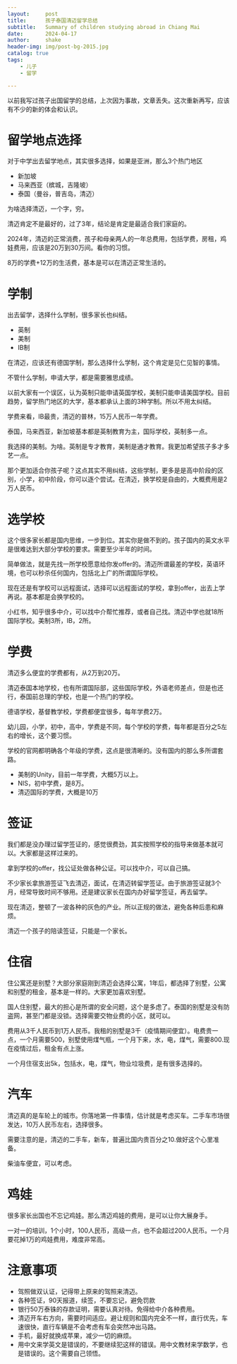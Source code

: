 ```yaml
---
layout:     post
title:      孩子泰国清迈留学总结
subtitle:   Summary of children studying abroad in Chiang Mai
date:       2024-04-17
author:     shake
header-img: img/post-bg-2015.jpg
catalog: true
tags:
    - 儿子
    - 留学

---
```


以前我写过孩子出国留学的总结，上次因为事故，文章丢失。这次重新再写，应该有不少的新的体会和认识。

# 留学地点选择

对于中学出去留学地点，其实很多选择，如果是亚洲，那么3个热门地区
* 新加坡
* 马来西亚（槟城，吉隆坡）
* 泰国（曼谷，普吉岛，清迈）

为啥选择清迈，一个字，穷。

清迈肯定不是最好的，过了3年，结论是肯定是最适合我们家庭的。

2024年，清迈的正常消费，孩子和母亲两人的一年总费用，包括学费，房租，鸡娃费用，应该是20万到30万间。看你的习惯。

8万的学费+12万的生活费，基本是可以在清迈正常生活的。

# 学制

出去留学，选择什么学制，很多家长也纠结。

* 英制
* 美制
* IB制

在清迈，应该还有德国学制，那么选择什么学制，这个肯定是见仁见智的事情。

不管什么学制，申请大学，都是需要雅思成绩。

以前大家有一个误区，认为英制只能申请英国学校，美制只能申请美国学校。目前趋势，留学热门地区的大学，基本都承认上面的3种学制。所以不用太纠结。

学费来看，IB最贵，清迈的普林，15万人民币一年学费。

泰国，马来西亚，新加坡基本都是英制教育为主，国际学校，英制多一点。

我选择的美制。为啥。英制是专才教育，美制是通才教育。我更加希望孩子多才多艺一点。

那个更加适合你孩子呢？这点其实不用纠结，这些学制，更多是是高中阶段的区别，小学，初中阶段，你可以逐个尝试。在清迈，换学校是自由的，大概费用是2万人民币。

# 选学校

这个很多家长都是国内思维，一步到位。其实你是做不到的。孩子国内的英文水平是很难达到大部分学校的要求。需要至少半年的时间。

简单做法，就是先找一所学校愿意给你发offer的。清迈所谓最差的学校，英语环境，也可以秒杀任何国内，包括北上广的所谓国际学校。

现在还是有学校可以远程面试，选择可以远程面试的学校，拿到offer，出去上学再说。基本都是会换学校的。

小红书，知乎很多中介，可以找中介帮忙推荐，或者自己找。清迈中学也就18所国际学校。美制3所，IB，2所。

# 学费

清迈多么便宜的学费都有，从2万到20万。

清迈泰国本地学校，也有所谓国际部，这些国际学校，外语老师差点，但是也还行，泰国前总理的学校，也是一个热门的学校。

德语学校，基督教学校，学费都便宜很多，每年学费2万。

幼儿园，小学，初中，高中，学费是不同，每个学校的学费，每年都是百分之5左右的增长，这个要习惯。

学校的官网都明确各个年级的学费，这点是很清晰的。没有国内的那么多所谓套路。

* 美制的Unity，目前一年学费，大概5万以上。
* NIS，初中学费，是8万。
* 清迈国际的学费，大概是10万

# 签证

我们都是没办理过留学签证的，感觉很费劲，其实按照学校的指导来做基本就可以。大家都是这样过来的。

拿到学校的offer，找公证处做各种公证。可以找中介，可以自己搞。

不少家长拿旅游签证飞去清迈，面试，在清迈转留学签证。由于旅游签证就3个月，经常导致时间不够用。还是建议家长在国内办好留学签证，再去留学。

现在清迈，整顿了一波各种的灰色的产业。所以正规的做法，避免各种后患和麻烦。

清迈一个孩子的陪读签证，只能是一个家长。

# 住宿

住公寓还是别墅？大部分家庭刚到清迈会选择公寓，1年后，都选择了别墅，公寓和别墅的租金，基本是一样的。大家更加喜欢别墅。

国人住别墅，最大的担心是所谓的安全问题，这个是多虑了。泰国的别墅是没有防盗网，甚至门都是没锁。选择需要交物业费的小区，就可以。

费用从3千人民币到1万人民币。我租的别墅是3千（疫情期间便宜）。电费贵一点，一个月需要500，别墅使用煤气瓶，一个月下来，水，电，煤气，需要800.现在疫情过后，租金有点上涨。

一个月住宿支出5k，包括水，电，煤气，物业垃圾费，是有很多选择的。

# 汽车

清迈真的是车轮上的城市。你落地第一件事情，估计就是考虑买车。二手车市场很发达，10万人民币左右，选择很多。

需要注意的是，清迈的二手车，新车，普遍比国内贵百分之10.做好这个心里准备。

柴油车便宜，可以考虑。

# 鸡娃

很多家长出国也不忘记鸡娃。那么清迈鸡娃的费用，是可以让你大展身手。

一对一的培训，1个小时，100人民币，高级一点，也不会超过200人民币。一个月要花掉1万的鸡娃费用，难度非常高。

# 注意事项

* 驾照做双认证，记得带上原来的驾照来清迈。
* 各种签证，90天报道，续签，不要忘记，避免罚款
* 银行50万泰铢的存款证明，需要认真对待。免得给中介各种费用。
* 清迈开车右方向，需要时间适应。避让规则和国内完全不一样，直行优先，车速很快，直行车辆是不会考虑有车会突然冲出马路。
* 手机，最好就换成苹果，减少一切的麻烦。
* 用中文来学英文是错误的，不要继续犯这样的错误。用中文教材来学数学，也是错误的。这个需要自己领悟。








